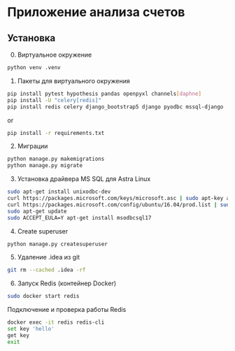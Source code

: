 # Приложение анализа счетов

## Установка 

0. Виртуальное окружение
```bash
python venv .venv
```

1. Пакеты для виртуального окружения
```bash
pip install pytest hypothesis pandas openpyxl channels[daphne]
pip install -U "celery[redis]"
pip install redis celery django_bootstrap5 django pyodbc mssql-django
```
or
```bash
pip install -r requirements.txt 
```

2. Миграции
```bash
python manage.py makemigrations
python manage.py migrate
```

3. Установка драйвера MS SQL для Astra Linux
```bash
sudo apt-get install unixodbc-dev 
curl https://packages.microsoft.com/keys/microsoft.asc | sudo apt-key add -
curl https://packages.microsoft.com/config/ubuntu/16.04/prod.list | sudo tee /etc/apt/sources.list.d/mssql-release.list
sudo apt-get update
sudo ACCEPT_EULA=Y apt-get install msodbcsql17
```

4. Create superuser
```bash
python manage.py createsuperuser 
```
5. Удаление .idea из git
```bash
git rm --cached .idea -rf
```

6. Запуск Redis (контейнер Docker)
```bash
sudo docker start redis
```

Подключение и проверка работы Redis
```bash
docker exec -it redis redis-cli
set key 'hello'
get key
exit
```